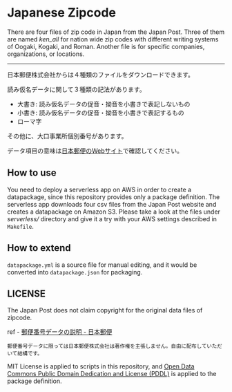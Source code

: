 # Japanese Zipcode

There are four files of zip code in Japan from the Japan Post.
Three of them are named *ken_all* for nation wide zip codes with different writing systems of Oogaki, Kogaki, and Roman.
Another file is for specific companies, organizations, or locations.

-----

日本郵便株式会社からは４種類のファイルをダウンロードできます。

読み仮名データに関して３種類の記法があります。

* 大書き: 読み仮名データの促音・拗音を小書きで表記しないもの
* 小書き: 読み仮名データの促音・拗音を小書きで表記するもの
* ローマ字

その他に、大口事業所個別番号があります。

データ項目の意味は[日本郵便のWebサイト](http://www.post.japanpost.jp)で確認してください。

## How to use

You need to deploy a serverless app on AWS in order to create a datapackage, since this repository provides only a package definition.
The serverless app downloads four csv files from the Japan Post website and creates a datapackage on Amazon S3.
Please take a look at the files under *serverless/* directory and give it a try with your AWS settings described in `Makefile`.

## How to extend

`datapackage.yml` is a source file for manual editing, and it would be converted into `datapackage.json` for packaging.

## LICENSE

The Japan Post does not claim copyright for the original data files of zipcode.

ref - [郵便番号データの説明 - 日本郵便](http://www.post.japanpost.jp/zipcode/dl/readme.html)

    郵便番号データに限っては日本郵便株式会社は著作権を主張しません。自由に配布していただいて結構です。

MIT License is applied to scripts in this repository, and [Open Data Commons Public Domain Dedication and License (PDDL)](https://opendatacommons.org/licenses/pddl/) is applied to the package definition.

